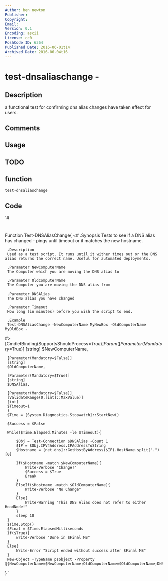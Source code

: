 ```yaml
---
Author: ben newton
Publisher: 
Copyright: 
Email: 
Version: 0.1
Encoding: ascii
License: cc0
PoshCode ID: 6364
Published Date: 2016-06-01t14
Archived Date: 2016-06-04t16
---
```


# test-dnsaliaschange - 

## Description

a functional test for confirming dns alias changes have taken effect for users.

## Comments



## Usage



## TODO



## function

`test-dnsaliaschange`

## Code

`#
 #
 Function Test-DNSAliasChange{
 <#
     .Synopsis
     Tests to see if a DNS alias has changed - pings until timeout or it matches the new hostname.
 
     .Description
     Used as a test script. It runs until it wither times out or the DNS alias returns the correct name. Useful for automated deployments. 
     
     .Parameter NewComputerName 
     The Computer which you are moving the DNS alias to
 
     .Parameter OldComputerName
     The Computer you are moving the DNS alias from
 
     .Parameter DNSAlias
     The DNS alias you have changed
 
     .Parameter Timeout
     How long (in minutes) before you wish the script to end. 
 
     .Example
     Test-DNSAliasChange -NewComputerName MyNewBox -OldComputerName MyOldBox -
 #>
     [CmdletBinding(SupportsShouldProcess=$True)]
     Param(
     [Parameter(Mandatory=$True)]
     [string]
     $NewComputerName,
 
     [Parameter(Mandatory=$False)]
     [string]
     $OldComputerName,
 
     [Parameter(Mandatory=$True)]
     [string]
     $DNSAlias,
 
     [Parameter(Mandatory=$False)]
     [ValidateRange(0,[int]::MaxValue)]
     [int]
     $Timeout=1
     )
     $Time = [System.Diagnostics.Stopwatch]::StartNew()
 
     $Success = $False
 
     While($Time.Elapsed.Minutes -le $Timeout){
 
         $Obj = Test-Connection $DNSAlias -Count 1 
         $IP = $Obj.IPV4Address.IPAddressToString
         $Hostname = [net.dns]::GetHostByAddress($IP).HostName.split(".")[0]
 
         If($Hostname -match $NewComputerName){
             Write-Verbose "Change!"
             $Success = $True
             Break
         }
         ElseIf($Hostname -match $OldComputerName){
             Write-Verbose "No Change"
         }
         Else{
             Write-Warning "This DNS Alias does not refer to either HeadNode!"
         }
         sleep 10
     }
     $Time.Stop()
     $Final = $Time.ElapsedMilliseconds
     If($True){
         write-Verbose "Done in $Final MS"
     }
     Else{
         Write-Error "Script ended without success after $Final MS"
     }
     New-Object -TypeName psobject -Property @{NewComputerName=$NewComputerName;OldComputerName=$OldComputerName;DNSAlias=$DNSAlias;Success=$Success;ElapsedMS=$Final}
 }
`

